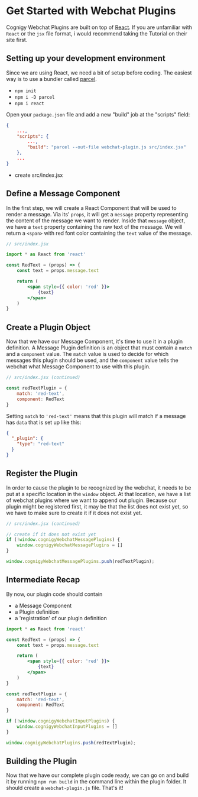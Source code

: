 # Get Started with Webchat Plugins

Cognigy Webchat Plugins are built on top of [React](https://reactjs.org).
If you are unfamiliar with `React` or the `jsx` file format, i would recommend taking the Tutorial on their site first.

## Setting up your development environment
Since we are using React, we need a bit of setup before coding.
The easiest way is to use a bundler called [parcel](https://parceljs.org).


- `npm init`
- `npm i -D parcel`
- `npm i react`

Open your `package.json` file and add a new "build" job at the "scripts" field:
```json
{
    ...,
    "scripts": {
        ...,
        "build": "parcel --out-file webchat-plugin.js src/index.jsx"
    },
    ...
}
```


- create src/index.jsx


## Define a Message Component
In the first step, we will create a React Component that will be used to render a message.
Via its' `props`, it will get a `message` property representing the content of the message we want to render.
Inside that `message` object, we have a `text` property containing the raw text of the message.
We will return a `<span>` with red font color containing the `text` value of the message.
```jsx
// src/index.jsx

import * as React from 'react'

const RedText = (props) => {
    const text = props.message.text

    return (
        <span style={{ color: 'red' }}>
            {text}
        </span>
    )
}
```

## Create a Plugin Object
Now that we have our Message Component, it's time to use it in a plugin definition.
A Message Plugin definition is an object that must contain a `match` and a `component` value.
The `match` value is used to decide for which messages this plugin should be used, and the `component` value tells the webchat what Message Component to use with this plugin.
```jsx
// src/index.jsx (continued)

const redTextPlugin = {
    match: 'red-text',
    component: RedText
}
```

Setting `match` to `'red-text'` means that this plugin will match if a message has `data` that is set up like this:
```json
{
  "_plugin": {
    "type": "red-text"
  }
}
```

## Register the Plugin
In order to cause the plugin to be recognized by the webchat, it needs to be put at a specific location in the `window` object.
At that location, we have a list of webchat plugins where we want to append out plugin.
Because our plugin might be registered first, it may be that the list does not exist yet, so we have to make sure to create it if it does not exist yet.
```jsx
// src/index.jsx (continued)

// create if it does not exist yet
if (!window.cognigyWebchatMessagePlugins) {
    window.cognigyWebchatMessagePlugins = []
}

window.cognigyWebchatMessagePlugins.push(redTextPlugin);
```

## Intermediate Recap
By now, our plugin code should contain
- a Message Component
- a Plugin definition
- a 'registration' of our plugin definition

```jsx
import * as React from 'react'

const RedText = (props) => {
    const text = props.message.text

    return (
        <span style={{ color: 'red' }}>
            {text}
        </span>
    )
}

const redTextPlugin = {
    match: 'red-text',
    component: RedText
}

if (!window.cognigyWebchatInputPlugins) {
    window.cognigyWebchatInputPlugins = []
}

window.cognigyWebchatPlugins.push(redTextPlugin);
```

## Building the Plugin
Now that we have our complete plugin code ready, we can go on and build it by running `npm run build` in the command line within the plugin folder. It should create a `webchat-plugin.js` file. That's it!
